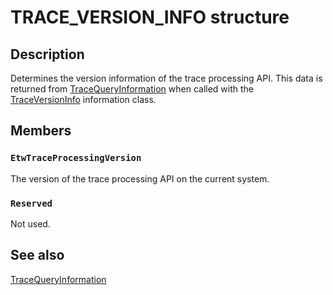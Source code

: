# TRACE_VERSION_INFO structure

## Description

Determines the version information of the trace processing API.
This data is returned from
[TraceQueryInformation](https://learn.microsoft.com/windows/win32/api/evntrace/nf-evntrace-tracequeryinformation)
when called with the
[TraceVersionInfo](https://learn.microsoft.com/windows/win32/api/evntrace/ne-evntrace-trace_query_info_class)
information class.

## Members

### `EtwTraceProcessingVersion`

The version of the trace processing API on the current system.

### `Reserved`

Not used.

## See also

[TraceQueryInformation](https://learn.microsoft.com/windows/win32/api/evntrace/nf-evntrace-tracequeryinformation)